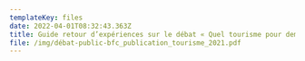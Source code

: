 ```yaml
---
templateKey: files
date: 2022-04-01T08:32:43.363Z
title: Guide retour d’expériences sur le débat « Quel tourisme pour demain ? »
file: /img/débat-public-bfc_publication_tourisme_2021.pdf
---
```

